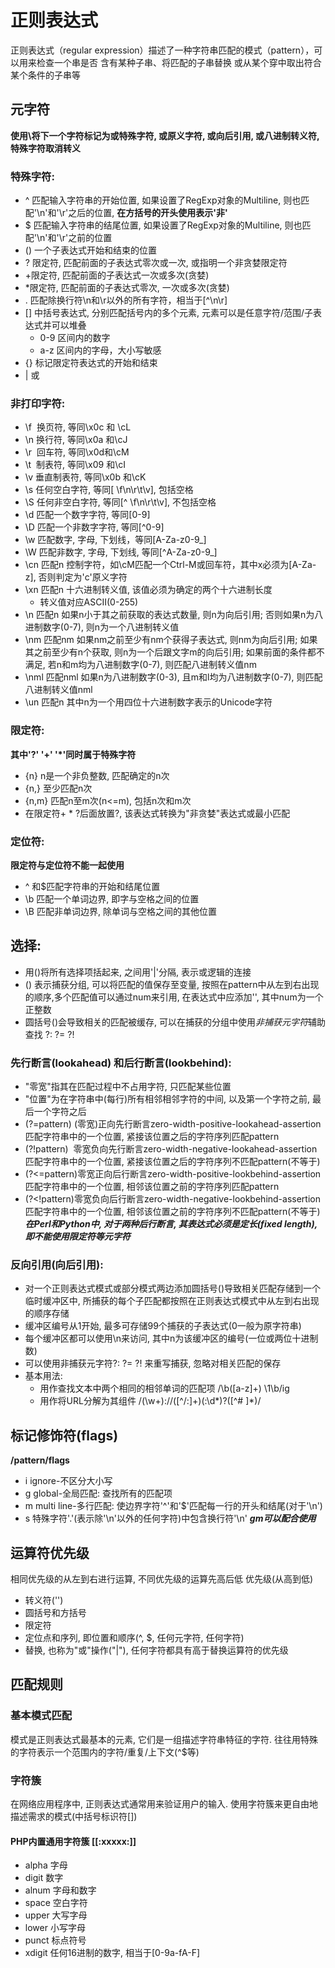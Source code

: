 # 正则表达式
正则表达式（regular expression）描述了一种字符串匹配的模式（pattern），可以用来检查一个串是否 含有某种子串、将匹配的子串替换 或从某个穿中取出符合某个条件的子串等

## 元字符
**使用\\将下一个字符标记为或特殊字符, 或原义字符, 或向后引用, 或八进制转义符, 特殊字符取消转义**

### 特殊字符: 
- ^ 匹配输入字符串的开始位置, 如果设置了RegExp对象的Multiline, 则也匹配'\n'和'\r'之后的位置, **在方括号的开头使用表示'非'**
- $ 匹配输入字符串的结尾位置, 如果设置了RegExp对象的Multiline, 则也匹配'\n'和'\r'之前的位置
- () 一个子表达式开始和结束的位置
- ? 限定符, 匹配前面的子表达式零次或一次, 或指明一个非贪婪限定符
- +限定符, 匹配前面的子表达式一次或多次(贪婪)
- \*限定符, 匹配前面的子表达式零次, 一次或多次(贪婪)
- . 匹配除换行符\n和\r以外的所有字符，相当于\[^\n\r]
- [] 中括号表达式, 分别匹配括号内的多个元素, 元素可以是任意字符/范围/子表达式并可以堆叠
	- 0-9 区间内的数字
	- a-z 区间内的字母，大小写敏感
- {} 标记限定符表达式的开始和结束
- | 或

### 非打印字符:
- \f  换页符, 等同\x0c 和 \cL
- \n 换行符, 等同\x0a 和\cJ
- \r  回车符, 等同\x0d和\cM
- \t  制表符, 等同\x09 和\cI
- \v 垂直制表符, 等同\x0b 和\cK
- \s 任何空白字符, 等同[ \f\n\r\t\v], 包括空格
- \S 任何非空白字符, 等同\[^ \f\n\r\t\v], 不包括空格
- \d 匹配一个数字字符, 等同[0-9]
- \D 匹配一个非数字字符, 等同\[^0-9]
- \w 匹配数字, 字母, 下划线，等同[A-Za-z0-9_]
- \W 匹配非数字, 字母, 下划线, 等同\[^A-Za-z0-9_]
- \cn 匹配n 控制字符，如\cM匹配一个Ctrl-M或回车符，其中x必须为[A-Za-z], 否则判定为'c'原义字符
- \xn 匹配n 十六进制转义值, 该值必须为确定的两个十六进制长度
	- 转义值对应ASCII(0-255)
- \n 匹配n 如果n小于其之前获取的表达式数量, 则n为向后引用; 否则如果n为八进制数字(0-7), 则n为一个八进制转义值
- \nm 匹配nm 如果nm之前至少有nm个获得子表达式, 则nm为向后引用; 如果其之前至少有n个获取, 则n为一个后跟文字m的向后引用; 如果前面的条件都不满足, 若n和m均为八进制数字(0-7), 则匹配八进制转义值nm
- \nml 匹配nml 如果n为八进制数字(0-3), 且m和l均为八进制数字(0-7), 则匹配八进制转义值nml
- \un 匹配n 其中n为一个用四位十六进制数字表示的Unicode字符

### 限定符: 
**其中'?' '+' '\*'同时属于特殊字符**
- {n} n是一个非负整数, 匹配确定的n次
- {n,} 至少匹配n次
- {n,m} 匹配n至m次(n<=m), 包括n次和m次
- 在限定符+ * ?后面放置?, 该表达式转换为"非贪婪"表达式或最小匹配

### 定位符: 
**限定符与定位符不能一起使用**
- ^ 和$匹配字符串的开始和结尾位置
- \b 匹配一个单词边界, 即字与空格之间的位置
- \B 匹配非单词边界, 除单词与空格之间的其他位置

## 选择: 
- 用()将所有选择项括起来, 之间用'|'分隔, 表示或逻辑的连接
- () 表示捕获分组, 可以将匹配的值保存至变量, 按照在pattern中从左到右出现的顺序,多个匹配值可以通过num来引用, 在表达式中应添加'\', 其中num为一个正整数
- 圆括号()会导致相关的匹配被缓存, 可以在捕获的分组中使用*非捕获元字符*辅助查找 ?: ?= ?!

### 先行断言(lookahead) 和后行断言(lookbehind):
- "零宽"指其在匹配过程中不占用字符, 只匹配某些位置
- "位置"为在字符串中(每行)所有相邻相邻字符的中间, 以及第一个字符之前, 最后一个字符之后
- (?=pattern) (零宽)正向先行断言zero-width-positive-lookahead-assertion
	匹配字符串中的一个位置, 紧接该位置之后的字符序列匹配pattern
- (?!pattern)  零宽负向先行断言zero-width-negative-lookahead-assertion
	匹配字符串中的一个位置, 紧接该位置之后的字符序列不匹配pattern(不等于)
- (?<=pattern)零宽正向后行断言zero-width-positive-lookbehind-assertion
	匹配字符串中的一个位置, 相邻该位置之前的字符序列匹配pattern
- (?<!pattern)零宽负向后行断言zero-width-negative-lookbehind-assertion
	匹配字符串中的一个位置, 相邻该位置之前的字符序列不匹配pattern(不等于)
***在Perl和Python中, 对于两种后行断言, 其表达式必须是定长(fixed length), 即不能使用限定符等元字符***

### 反向引用(向后引用):
- 对一个正则表达式模式或部分模式两边添加圆括号()导致相关匹配存储到一个临时缓冲区中, 所捕获的每个子匹配都按照在正则表达式模式中从左到右出现的顺序存储
- 缓冲区编号从1开始, 最多可存储99个捕获的子表达式(0一般为原字符串)
- 每个缓冲区都可以使用\n来访问, 其中n为该缓冲区的编号(一位或两位十进制数)
- 可以使用非捕获元字符?: ?= ?! 来重写捕获, 忽略对相关匹配的保存
- 基本用法:
	- 用作查找文本中两个相同的相邻单词的匹配项 /\b([a-z]+) \1\b/ig
	- 用作将URL分解为其组件 /(\w+):\/\/(\[^/:]+)(:\d\*)?(\[^# ]*)/

## 标记修饰符(flags)
**/pattern/flags**
- i ignore-不区分大小写
- g global-全局匹配: 查找所有的匹配项
- m multi line-多行匹配: 使边界字符'^'和'$'匹配每一行的开头和结尾(对于'\n')
- s 特殊字符'.'(表示除'\n'以外的任何字符)中包含换行符'\n'
***gm可以配合使用***

## 运算符优先级
相同优先级的从左到右进行运算, 不同优先级的运算先高后低
优先级(从高到低)
- 转义符('\')
- 圆括号和方括号
- 限定符
- 定位点和序列, 即位置和顺序(^, $, 任何元字符, 任何字符)
- 替换, 也称为"或"操作("|"), 任何字符都具有高于替换运算符的优先级

## 匹配规则
### 基本模式匹配
模式是正则表达式最基本的元素, 它们是一组描述字符串特征的字符. 往往用特殊的字符表示一个范围内的字符/重复/上下文(^$等)

### 字符簇
在网络应用程序中, 正则表达式通常用来验证用户的输入. 使用字符簇来更自由地描述需求的模式(中括号标识符[])
#### PHP内置通用字符簇 \[[:xxxxx:]]
- alpha 字母
- digit 数字
- alnum 字母和数字
- space 空白字符
- upper 大写字母
- lower 小写字母
- punct 标点符号
- xdigit 任何16进制的数字, 相当于[0-9a-fA-F]